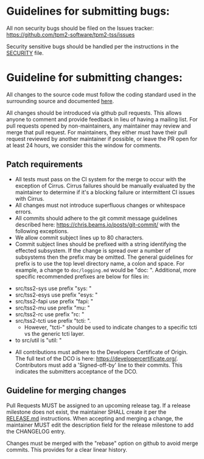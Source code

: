 # Guidelines for submitting bugs:
All non security bugs should be filed on the Issues tracker:
https://github.com/tpm2-software/tpm2-tss/issues

Security sensitive bugs should be handled per the instructions in the
[SECURITY](SECURITY.md) file.

# Guideline for submitting changes:
All changes to the source code must follow the coding standard used in the
surrounding source and documented [here](doc/coding_standard_c.md).

All changes should be introduced via github pull requests. This allows anyone to
comment and provide feedback in lieu of having a mailing list. For pull requests
opened by non-maintainers, any maintainer may review and merge that pull
request. For maintainers, they either must have their pull request reviewed by
another maintainer if possible, or leave the PR open for at least 24 hours, we
consider this the window for comments.

## Patch requirements
* All tests must pass on the CI system for the merge to occur with the exception of
  Cirrus. Cirrus failures should be manually evaluated by the maintainer to determine
  if it's a blocking failure or intermittent CI issues with Cirrus.
* All changes must not introduce superfluous changes or whitespace errors.
* All commits should adhere to the git commit message guidelines described
here: https://chris.beams.io/posts/git-commit/ with the following exceptions.
 * We allow commit subject lines up to 80 characters.
 * Commit subject lines should be prefixed with a string identifying the
effected subsystem. If the change is spread over a number of
subsystems then the prefix may be omitted. The general guidelines for prefix is to use the
top level directory name, a colon and space. For example, a change to `doc/logging.md`
would be "doc: ". Additional, more specific recommended prefixes are below for files in:
  - src/tss2-sys use prefix "sys: "
  - src/tss2-esys use prefix "esys: "
  - src/tss2-fapi use prefix "fapi: "
  - src/tss2-mu use prefix "mu: "
  - src/tss2-rc use prefix "rc: "
  - src/tss2-tcti use prefix "tcti: ".
    - However, "tcti-<subtcti>" should be used to indicate
      changes to a specific tcti vs the generic tcti layer.
  - to src/util is "util: "

* All contributions must adhere to the Developers Certificate of Origin. The
full text of the DCO is here: https://developercertificate.org/. Contributors
must add a 'Signed-off-by' line to their commits. This indicates the
submitters acceptance of the DCO.

## Guideline for merging changes

Pull Requests MUST be assigned to an upcoming release tag. If a release milestone does
not exist, the maintainer SHALL create it per the [RELEASE.md](RELEASE.md) instructions.
When accepting and merging a change, the maintainer MUST edit the description field for
the release milestone to add the CHANGELOG entry.

Changes must be merged with the "rebase" option on github to avoid merge commits.
This provides for a clear linear history.
